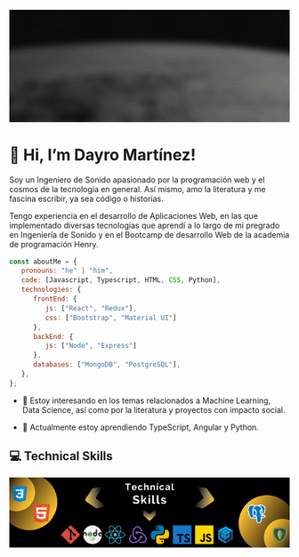 ![Portada Perfil](./images/BannerGithub.gif)


# 👋 Hi, I’m Dayro Martínez!


Soy un Ingeniero de Sonido apasionado por la programación web y el cosmos de la tecnología en general. Así mismo, amo la literatura y me fascina escribir, ya sea código o historias.

Tengo experiencia en el desarrollo de Aplicaciones Web, en las que implementado diversas tecnologías que aprendí a lo largo de mi pregrado en Ingeniería de Sonido y en el Bootcamp de desarrollo Web de la academia de programación Henry.


```javascript
const aboutMe = {
   pronouns: "he" | "him",
   code: [Javascript, Typescript, HTML, CSS, Python],
   technologies: {
      frontEnd: {
         js: ["React", "Redux"],
         css: ["Bootstrap", "Material UI"]
      },
      backEnd: {
         js: ["Node", "Express"]
      },
      databases: ["MongoDB", "PostgreSQL"],
   },
};
```

- 👀 Estoy interesando en los temas relacionados a Machine Learning, Data Science, así como por la literatura y proyectos con impacto social.

- 🌱 Actualmente estoy aprendiendo TypeScript, Angular y Python. 


## :computer:   Technical Skills 

![Technical Skills](./images/Technical_skills.png)

<!---
dayromartinez/dayromartinez is a ✨ special ✨ repository because its `README.md` (this file) appears on your GitHub profile.
You can click the Preview link to take a look at your changes.
--->
